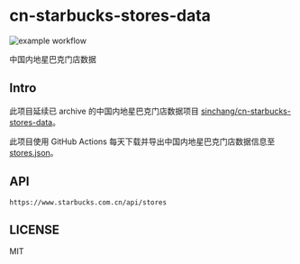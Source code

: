 # cn-starbucks-stores-data
![example workflow](https://github.com/junyilou/cn-starbucks-stores-data/actions/workflows/actions.yml/badge.svg)

中国内地星巴克门店数据

## Intro

此项目延续已 archive 的中国内地星巴克门店数据项目 [sinchang/cn-starbucks-stores-data](https://github.com/sinchang/cn-starbucks-stores-data)。

此项目使用 GitHub Actions 每天下载并导出中国内地星巴克门店数据信息至 [stores.json](stores.json)。

## API

```
https://www.starbucks.com.cn/api/stores
```

## LICENSE

MIT
